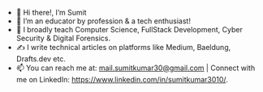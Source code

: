 - 👋 Hi there!, I’m Sumit
- 👀 I’m an educator by profession & a tech enthusiast!
- 🌱 I broadly teach Computer Science, FullStack Development, Cyber Security & Digital Forensics.
- ✍️ I write technical articles on platforms like Medium, Baeldung, Drafts.dev etc.
- 📫 You can reach me at: mail.sumitkumar30@gmail.com | Connect with me on LinkedIn: https://www.linkedin.com/in/sumitkumar3010/.

<!---
SumitKumar30/SumitKumar30 is a ✨ special ✨ repository because its `README.md` (this file) appears on your GitHub profile.
You can click the Preview link to take a look at your changes.
--->
